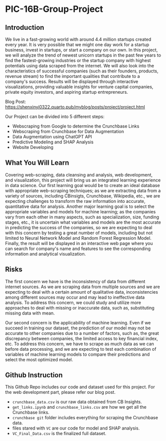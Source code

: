 # PIC-16B-Group-Project
## Introduction

We live in a fast-growing world with around 4.4 million startups created every year. It is very possible that we might one day work for a startup business, invest in startups, or start a company on our own. In this project, we will analyze the trend of newest unicorn startups in the past few years to find the fastest-growing industries or the startup company with highest potentials using data scraped from the internet. We will also look into the characteristics of successful companies (such as their founders, products, revenue stream) to find the important qualities that contribute to a company's success. Results will be displayed through interactive visualizations, providing valuable insights for venture capital companies, private equity investors, and aspiring startup entrepreneurs.

Blog Post: https://shenxinyi0322.quarto.pub/myblog/posts/project/project.html

Our Project can be divided into 5 different steps:
- Webscraping from Google to determine the Crunchbase Links
- Webscraping from Crunchbase for Data Augmentation
- Data Augmentation using ChatGPT API
- Predictive Modeling and SHAP Analysis
- Website Developing



## What You Will Learn
Covering web-scraping, data cleansing and analysis, web development, and visualization, this project will bring us  an integrated learning experience in data science. Our first learning goal would be to create an ideal database with appropriate web-scraping techniques; as we are extracting data from a variety of sources, including CBinsigts, Crunchbase, Wikipedia, etc., we are expecting challenges to transform the raw information into accurate, quantitative data for analysis. Another major learning goal is to select the appropriate variables and models for machine learning; as the companies vary from each other in many aspects, such as specialization, size, funding stages, etc., it is uncertain what variables and models are the most accurate in predicting the success of the companies, so we are expecting to deal with this concern by testing a great number of models, including but not limited to Neural Network Model and Random Forest Regression Model. Finally, the result will be displayed in an interactive web page where you can search for company's name and features to see the corresponding information and analytical visualization.


## Risks
The first concern we have is the inconsistency of data from different internet sources. As we are scraping data from multiple sources and we are expecting to deal with a certain amount of qualitative data, inconsistencies among different sources may occur and may lead to ineffective data analysis. To address this concern, we could study and utilize more approaches to deal with missing or inaccurate data, such as, substituting missing data with mean.

Our second concern is the applicability of machine learning. Even if we succeed in training our dataset, the prediction of our model may not be accurate to other companies due to a number of factors, such as, the great discrepancy between companies, the limited access to key financial index, etc. To address this concern, we have to scrape as much data as we can before data processing, and we are expecting to test each combination of variables of machine learning models to compare their predictions and select the most optimized model. 



## Github Instruction
This Github Repo includes our code and dataset used for this project. For the web development part, please refer our blog post. 
- `crunchbase_data.csv` is our raw data obtained from CB Insights.
- `get_links.ipynb` and `crunchbase_links.csv` are how we get all the Crunchbase links.
- `crunchbase git` folder includes everything for scraping the Crunchbase data.
- files stared with `VC` are our code for model and SHAP analysis.
- `VC_Final_Data.csv` is the finalized full dataset.

